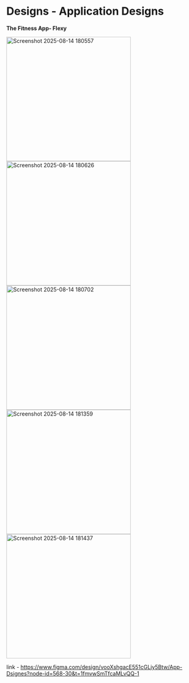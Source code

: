 # Designs - Application Designs

**The Fitness App- Flexy**

<img  height="325" alt="Screenshot 2025-08-14 180557" src="https://github.com/user-attachments/assets/1f79aaa8-4402-4887-a489-ce6a074935b8" />
<img  height="325" alt="Screenshot 2025-08-14 180626" src="https://github.com/user-attachments/assets/2b3bfeb0-2d86-4c09-8dd3-3ce5c93597ce" />
<img  height="325" alt="Screenshot 2025-08-14 180702" src="https://github.com/user-attachments/assets/92690551-b63d-4e9d-9fbc-ad5113f01084" />
<img  height="325" alt="Screenshot 2025-08-14 181359" src="https://github.com/user-attachments/assets/c164c8c5-3622-4794-b5d5-21fe643f59a1" />
<img  height="325" alt="Screenshot 2025-08-14 181437" src="https://github.com/user-attachments/assets/d6c104c8-d40c-4542-b34e-787c40b94cf1" />

link -
https://www.figma.com/design/vooXshgacE551cGLjy5Btw/App-Dsignes?node-id=568-30&t=1fmvwSmTfcaMLvQQ-1
